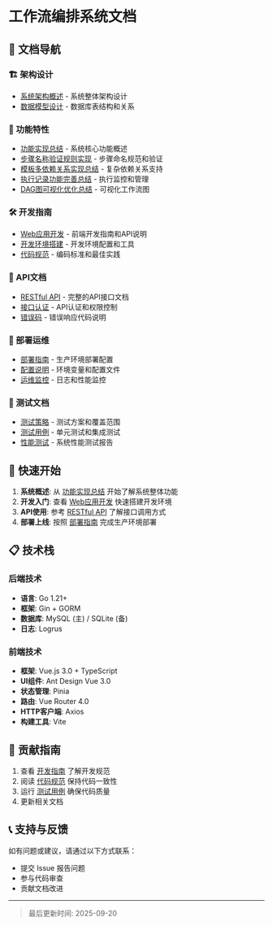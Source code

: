 # 工作流编排系统文档

## 📖 文档导航

### 🏗️ 架构设计
- [系统架构概述](./architecture/) - 系统整体架构设计
- [数据模型设计](./architecture/) - 数据库表结构和关系

### 🚀 功能特性
- [功能实现总结](./features/功能实现总结.md) - 系统核心功能概述
- [步骤名称验证规则实现](./features/步骤名称验证规则实现.md) - 步骤命名规范和验证
- [模板多依赖关系实现总结](./features/模板多依赖关系实现总结.md) - 复杂依赖关系支持
- [执行记录功能完善总结](./features/执行记录功能完善总结.md) - 执行监控和管理
- [DAG图可视化优化总结](./features/DAG图可视化优化总结.md) - 可视化工作流图

### 🛠️ 开发指南
- [Web应用开发](./development/README.md) - 前端开发指南和API说明
- [开发环境搭建](./development/) - 开发环境配置和工具
- [代码规范](./development/) - 编码标准和最佳实践

### 📡 API文档
- [RESTful API](./api/) - 完整的API接口文档
- [接口认证](./api/) - API认证和权限控制
- [错误码](./api/) - 错误响应代码说明

### 🚀 部署运维
- [部署指南](./deployment/) - 生产环境部署配置
- [配置说明](./deployment/) - 环境变量和配置文件
- [运维监控](./deployment/) - 日志和性能监控

### 🧪 测试文档
- [测试策略](./testing/) - 测试方案和覆盖范围
- [测试用例](./testing/) - 单元测试和集成测试
- [性能测试](./testing/) - 系统性能测试报告

## 🎯 快速开始

1. **系统概述**: 从 [功能实现总结](./features/功能实现总结.md) 开始了解系统整体功能
2. **开发入门**: 查看 [Web应用开发](./development/README.md) 快速搭建开发环境
3. **API使用**: 参考 [RESTful API](./api/) 了解接口调用方式
4. **部署上线**: 按照 [部署指南](./deployment/) 完成生产环境部署

## 📋 技术栈

### 后端技术
- **语言**: Go 1.21+
- **框架**: Gin + GORM
- **数据库**: MySQL (主) / SQLite (备)
- **日志**: Logrus

### 前端技术
- **框架**: Vue.js 3.0 + TypeScript
- **UI组件**: Ant Design Vue 3.0
- **状态管理**: Pinia
- **路由**: Vue Router 4.0
- **HTTP客户端**: Axios
- **构建工具**: Vite

## 🤝 贡献指南

1. 查看 [开发指南](./development/) 了解开发规范
2. 阅读 [代码规范](./development/) 保持代码一致性
3. 运行 [测试用例](./testing/) 确保代码质量
4. 更新相关文档

## 📞 支持与反馈

如有问题或建议，请通过以下方式联系：

- 提交 Issue 报告问题
- 参与代码审查
- 贡献文档改进

---

> 最后更新时间: 2025-09-20
